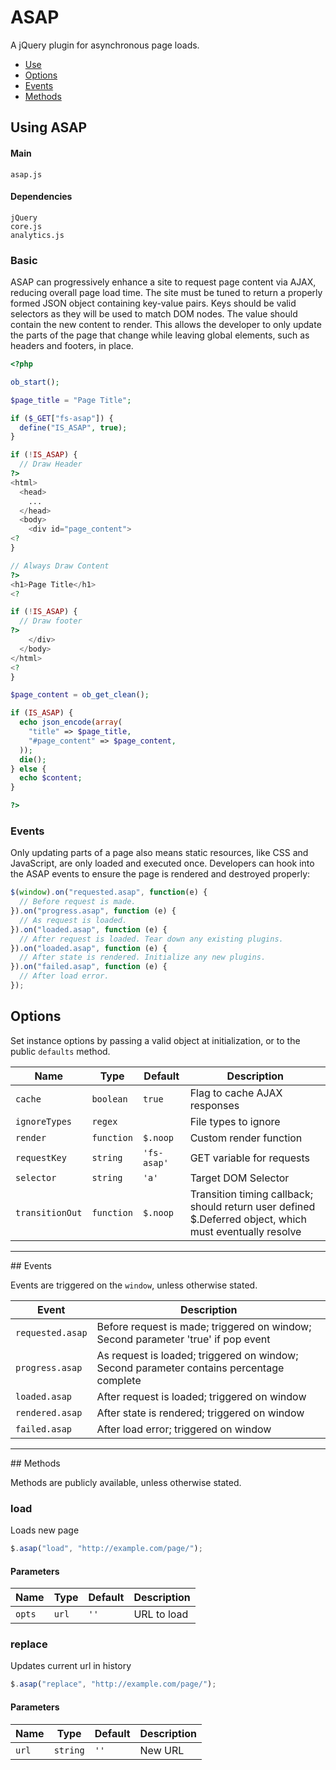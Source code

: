 # ASAP

A jQuery plugin for asynchronous page loads.

<!-- HEADER END -->

<!-- NAV START -->

* [Use](#use)
* [Options](#options)
* [Events](#events)
* [Methods](#methods)

<!-- NAV END -->

<!-- DEMO BUTTON -->

## <a name="use"></a> Using ASAP


#### Main

```markup
asap.js
```


#### Dependencies

```markup
jQuery
core.js
analytics.js
```

### Basic

ASAP can progressively enhance a site to request page content via AJAX, reducing overall page load time. The site must be tuned to return a properly formed JSON object containing key-value pairs. Keys should be valid selectors as they will be used to match DOM nodes. The value should contain the new content to render. This allows the developer to only update the parts of the page that change while leaving global elements, such as headers and footers, in place.

```php
<?php

ob_start();

$page_title = "Page Title";

if ($_GET["fs-asap"]) {
  define("IS_ASAP", true);
}

if (!IS_ASAP) {
  // Draw Header
?>
<html>
  <head>
    ...
  </head>
  <body>
    <div id="page_content">
<?
}

// Always Draw Content
?>
<h1>Page Title</h1>
<?

if (!IS_ASAP) {
  // Draw footer
?>
    </div>
  </body>
</html>
<?
}

$page_content = ob_get_clean();

if (IS_ASAP) {
  echo json_encode(array(
    "title" => $page_title,
    "#page_content" => $page_content,
  ));
  die();
} else {
  echo $content;
}

?>
```

### Events

Only updating parts of a page also means static resources, like CSS and JavaScript, are only loaded and executed once. Developers can hook into the ASAP events to ensure the page is rendered and destroyed properly:

```javascript
$(window).on("requested.asap", function(e) {
  // Before request is made.
}).on("progress.asap", function (e) {
  // As request is loaded. 
}).on("loaded.asap", function (e) {
  // After request is loaded. Tear down any existing plugins.
}).on("loaded.asap", function (e) {
  // After state is rendered. Initialize any new plugins.
}).on("failed.asap", function (e) {
  // After load error.
});
```




## <a name="options"></a> Options

Set instance options by passing a valid object at initialization, or to the public `defaults` method.

| Name | Type | Default | Description |
| --- | --- | --- | --- |
| `cache` | `boolean` | `true` | Flag to cache AJAX responses |
| `ignoreTypes` | `regex` | &nbsp; | File types to ignore |
| `render` | `function` | `$.noop` | Custom render function |
| `requestKey` | `string` | `'fs-asap'` | GET variable for requests |
| `selector` | `string` | `'a'` | Target DOM Selector |
| `transitionOut` | `function` | `$.noop` | Transition timing callback; should return user defined $.Deferred object, which must eventually resolve |

<hr>
## <a name="events"></a> Events

Events are triggered on the `window`, unless otherwise stated.

| Event | Description |
| --- | --- |
| `requested.asap` | Before request is made; triggered on window; Second parameter 'true' if pop event |
| `progress.asap` | As request is loaded; triggered on window; Second parameter contains percentage complete |
| `loaded.asap` | After request is loaded; triggered on window |
| `rendered.asap` | After state is rendered; triggered on window |
| `failed.asap` | After load error; triggered on window |

<hr>
## <a name="methods"></a> Methods

Methods are publicly available, unless otherwise stated.

### load

Loads new page

```javascript
$.asap("load", "http://example.com/page/");
```

#### Parameters

| Name | Type | Default | Description |
| --- | --- | --- | --- |
| `opts` | `url` | `''` | URL to load |

### replace

Updates current url in history

```javascript
$.asap("replace", "http://example.com/page/");
```

#### Parameters

| Name | Type | Default | Description |
| --- | --- | --- | --- |
| `url` | `string` | `''` | New URL |

